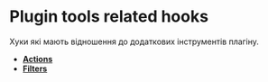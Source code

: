 # Plugin tools related hooks

Хуки які мають відношення до додаткових інструментів плагіну.

* **<a href="/17-jet-woo-product-gallery/01-hooks/03-tools/actions.md">Actions</a>**
* **<a href="/17-jet-woo-product-gallery/01-hooks/03-tools/filters.md">Filters</a>**